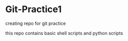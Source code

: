 # Git-Practice1
creating repo for git practice

this repo contains basic shell scripts and python scripts
